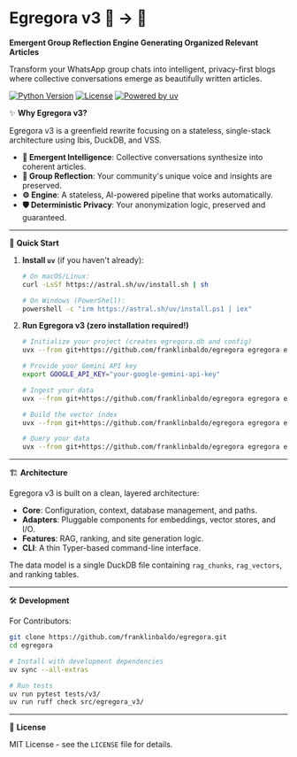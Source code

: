 # Egregora v3 🤖 → 📝

**Emergent Group Reflection Engine Generating Organized Relevant Articles**

Transform your WhatsApp group chats into intelligent, privacy-first blogs where collective conversations emerge as beautifully written articles.

[![Python Version](https://img.shields.io/badge/python-3.11+-blue.svg)](https://www.python.org/downloads/)
[![License](https://img.shields.io/badge/License-MIT-yellow.svg)](LICENSE)
[![Powered by uv](https://img.shields.io/badge/uv-powered-FF6C37.svg)](https://github.com/astral-sh/uv)

✨ **Why Egregora v3?**

Egregora v3 is a greenfield rewrite focusing on a stateless, single-stack architecture using Ibis, DuckDB, and VSS.

- **🧠 Emergent Intelligence**: Collective conversations synthesize into coherent articles.
- **👥 Group Reflection**: Your community's unique voice and insights are preserved.
- **⚙️ Engine**: A stateless, AI-powered pipeline that works automatically.
- **🛡️ Deterministic Privacy**: Your anonymization logic, preserved and guaranteed.

---

🚀 **Quick Start**

1.  **Install `uv`** (if you haven't already):
    ```bash
    # On macOS/Linux:
    curl -LsSf https://astral.sh/uv/install.sh | sh

    # On Windows (PowerShell):
    powershell -c "irm https://astral.sh/uv/install.ps1 | iex"
    ```

2.  **Run Egregora v3 (zero installation required!)**
    ```bash
    # Initialize your project (creates egregora.db and config)
    uvx --from git+https://github.com/franklinbaldo/egregora egregora eg3 init

    # Provide your Gemini API key
    export GOOGLE_API_KEY="your-google-gemini-api-key"

    # Ingest your data
    uvx --from git+https://github.com/franklinbaldo/egregora egregora eg3 ingest --src /path/to/your/data

    # Build the vector index
    uvx --from git+https://github.com/franklinbaldo/egregora egregora eg3 build

    # Query your data
    uvx --from git+https://github.com/franklinbaldo/egregora egregora eg3 query --q "What are we talking about?"
    ```

---

🏗️ **Architecture**

Egregora v3 is built on a clean, layered architecture:

- **Core**: Configuration, context, database management, and paths.
- **Adapters**: Pluggable components for embeddings, vector stores, and I/O.
- **Features**: RAG, ranking, and site generation logic.
- **CLI**: A thin Typer-based command-line interface.

The data model is a single DuckDB file containing `rag_chunks`, `rag_vectors`, and ranking tables.

---

🛠️ **Development**

For Contributors:

```bash
git clone https://github.com/franklinbaldo/egregora.git
cd egregora

# Install with development dependencies
uv sync --all-extras

# Run tests
uv run pytest tests/v3/
uv run ruff check src/egregora_v3/
```

---

📄 **License**

MIT License - see the `LICENSE` file for details.
